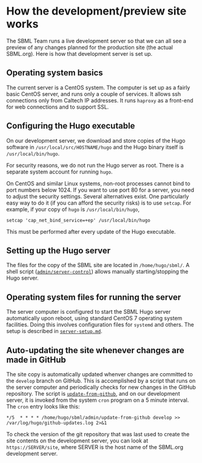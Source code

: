 How the development/preview site works
======================================

The SBML Team runs a live development server so that we can all see a preview of any changes planned for the production site (the actual SBML.org).  Here is how that development server is set up.


Operating system basics
-----------------------

The current server is a CentOS system.  The computer is set up as a fairly basic CentOS server, and runs only a couple of services.  It allows ssh connections only from Caltech IP addresses.  It runs `haproxy` as a front-end for web connections and to support SSL.


Configuring the Hugo executable
----------------------------------

On our development server, we download and store copies of the Hugo software in `/usr/local/src/HOSTNAME/hugo` and the Hugo binary itself is `/usr/local/bin/hugo`.

For security reasons, we do not run the Hugo server as root.  There is a separate system account for running `hugo`.

On CentOS and similar Linux systems, non-root processes cannot bind to port numbers below 1024.  If you want to use port 80 for a server, you need to adjust the security settings.  Several alternatives exist.  One particularly easy way to do it (if you can afford the security risks) is to use `setcap`.  For example, if your copy of `hugo` is `/usr/local/bin/hugo`, 
```
setcap 'cap_net_bind_service=+ep' /usr/local/bin/hugo
```
This must be performed after every update of the Hugo executable.


Setting up the Hugo server
--------------------------

The files for the copy of the SBML site are located in `/home/hugo/sbml/`.  A shell script ([`admin/server-control`](../../admin/server-control)) allows manually starting/stopping the Hugo server.


Operating system files for running the server
---------------------------------------------

The server computer is configured to start the SBML Hugo server automatically upon reboot, using standard CentOS 7 operating system facilities.  Doing this involves configuration files for `systemd` and others.  The setup is described in [`server-setup.md`](server-setup.md).


Auto-updating the site whenever changes are made in GitHub
----------------------------------------------------------

The site copy is automatically updated whenver changes are committed to the `develop` branch on GitHub.  This is accomplished by a script that runs on the server computer and periodically checks for new changes in the GitHub repository.  The script is [`update-from-github`](../../admin/update-from-github), and on our development server, it is invoked from the system `cron` program on a 5 minute interval.  The `cron` entry looks like this:

```
*/5  * * * * /home/hugo/sbml/admin/update-from-github develop >> /var/log/hugo/github-updates.log 2>&1
```

To check the version of the git repository that was last used to create the site contents on the development server, you can look at `https://SERVER/site`, where SERVER is the host name of the SBML.org development server.

